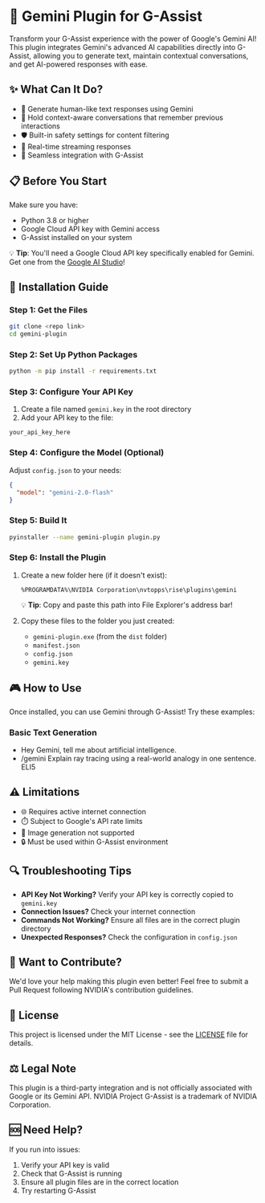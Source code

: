 # 🤖 Gemini Plugin for G-Assist

Transform your G-Assist experience with the power of Google's Gemini AI! This plugin integrates Gemini's advanced AI capabilities directly into G-Assist, allowing you to generate text, maintain contextual conversations, and get AI-powered responses with ease.

## ✨ What Can It Do?
- 🧠 Generate human-like text responses using Gemini
- 💬 Hold context-aware conversations that remember previous interactions
- 🛡️ Built-in safety settings for content filtering
- 🌊 Real-time streaming responses
- 🔌 Seamless integration with G-Assist

## 📋 Before You Start
Make sure you have:
- Python 3.8 or higher
- Google Cloud API key with Gemini access
- G-Assist installed on your system

💡 **Tip**: You'll need a Google Cloud API key specifically enabled for Gemini. Get one from the [Google AI Studio](https://aistudio.google.com/apikey)!

## 🚀 Installation Guide

### Step 1: Get the Files
```bash
git clone <repo link>
cd gemini-plugin
```

### Step 2: Set Up Python Packages
```bash
python -m pip install -r requirements.txt
```

### Step 3: Configure Your API Key
1. Create a file named `gemini.key` in the root directory
2. Add your API key to the file:
```gemini.key
your_api_key_here
```

### Step 4: Configure the Model (Optional)
Adjust `config.json` to your needs:
```json
{
  "model": "gemini-2.0-flash"
}
```

### Step 5: Build It
```bash
pyinstaller --name gemini-plugin plugin.py
```

### Step 6: Install the Plugin
1. Create a new folder here (if it doesn't exist):
   ```
   %PROGRAMDATA%\NVIDIA Corporation\nvtopps\rise\plugins\gemini
   ```
   💡 **Tip**: Copy and paste this path into File Explorer's address bar!

2. Copy these files to the folder you just created:
   - `gemini-plugin.exe` (from the `dist` folder)
   - `manifest.json`
   - `config.json`
   - `gemini.key`

## 🎮 How to Use
Once installed, you can use Gemini through G-Assist! Try these examples:

### Basic Text Generation
- Hey Gemini, tell me about artificial intelligence.
- /gemini Explain ray tracing using a real-world analogy in one sentence. ELI5

## ⚠️ Limitations
- 🌐 Requires active internet connection
- ⏱️ Subject to Google's API rate limits
- 🚫 Image generation not supported
- 🔒 Must be used within G-Assist environment

## 🔍 Troubleshooting Tips
- **API Key Not Working?** Verify your API key is correctly copied to `gemini.key`
- **Connection Issues?** Check your internet connection
- **Commands Not Working?** Ensure all files are in the correct plugin directory
- **Unexpected Responses?** Check the configuration in `config.json`

## 👥 Want to Contribute?
We'd love your help making this plugin even better! Feel free to submit a Pull Request following NVIDIA's contribution guidelines.

## 📄 License
This project is licensed under the MIT License - see the [LICENSE](LICENSE) file for details.

## ⚖️ Legal Note
This plugin is a third-party integration and is not officially associated with Google or its Gemini API. NVIDIA Project G-Assist is a trademark of NVIDIA Corporation.

## 🆘 Need Help?
If you run into issues:
1. Verify your API key is valid
2. Check that G-Assist is running
3. Ensure all plugin files are in the correct location
4. Try restarting G-Assist
